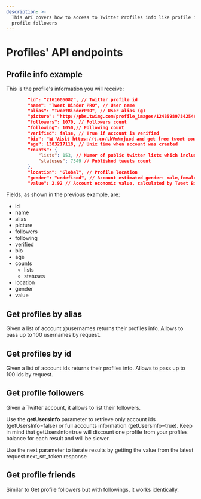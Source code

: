 ```yaml
---
description: >-
  This API covers how to access to Twitter Profiles info like profile info and
  profile followers
---
```


# Profiles' API endpoints

## Profile info example

This is the profile's information you will receive:&#x20;

```json
        "id": "2161686082", // Twitter profile id
        "name": "Tweet Binder PRO", // User name
        "alias": "TweetBinderPRO", // User alias (@)
        "picture": "http://pbs.twimg.com/profile_images/1243598978425462796/sk_I23NT_normal.jpg", // Profile picture
        "followers": 1070, // Followers count
        "following": 1050,// Following count
        "verified": false, // True if account is verified
        "bio": "📊 Visit https://t.co/LkVmNmjxod and get free tweet counts\n📲 Stay tuned https://t.co/CfNP0dBrCV\n📧  marketing (@) https://t.co/LkVmNmjxod\n➕Follow: @TweetBinder", // Profile bio
        "age": 1383217118, // Unix time when account was created
        "counts": {
            "lists": 153, // Numer of public twitter lists which includes this account
            "statuses": 7549 // Published tweets count
        },
        "location": "Global", // Profile location
        "gender": "undefined", // Account estimated gender: male,female,undefined
        "value": 2.92 // Account economic value, calculated by Tweet Binder
```

Fields, as shown in the previous example, are:

* id&#x20;
* name&#x20;
* alias
* picture&#x20;
* followers
* following&#x20;
* verified&#x20;
* bio&#x20;
* age&#x20;
* counts&#x20;
  * lists
  * statuses&#x20;
* location&#x20;
* gender&#x20;
* value

## Get profiles by alias

Given a list of account @usernames returns their profiles info. Allows to pass up to 100 usernames by request.

## Get profiles by id

Given a list of account ids returns their profiles info. Allows to pass up to 100 ids by request.

## Get profile followers

Given a Twitter account, it allows to list their followers.

Use the **getUsersInfo** parameter to retrieve only account ids (getUsersInfo=false) or full accounts information (getUsersInfo=true). Keep in mind that getUsersInfo=true will discount one profile from your profiles balance for each result and will be slower.

Use the next parameter to iterate results by getting the value from the latest request next\_srt\_token response

## Get profile friends

Similar to Get profile followers but with followings, it works identically.
